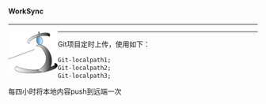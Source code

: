 #### WorkSync

------

<img src="Untitled-1.png" width=100 align=left>

----------



Git项目定时上传，使用如下：

```
Git-localpath1;
Git-localpath2;
Git-localpath3;
```

每四小时将本地内容push到远端一次